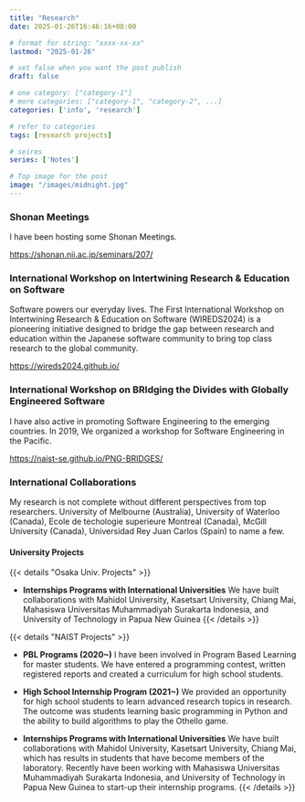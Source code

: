 ```yaml
---
title: "Research"
date: 2025-01-26T16:46:16+08:00

# format for string: "xxxx-xx-xx"
lastmod: "2025-01-26"

# set false when you want the post publish
draft: false

# one category: ["category-1"] 
# more categories: ["category-1", "category-2", ...]
categories: ['info', 'research']

# refer to categories
tags: [research projects]

# seires
series: ['Notes']

# Top image for the post
image: "/images/midnight.jpg"
---
```


<!--more-->
### Shonan Meetings
I have been hosting some Shonan Meetings.

https://shonan.nii.ac.jp/seminars/207/

### International Workshop on Intertwining Research & Education on Software
Software powers our everyday lives. The First International Workshop on Intertwining Research & Education on Software (WIREDS2024) is a pioneering initiative designed to bridge the gap between research and education within the Japanese software community to bring top class research to the global community.

https://wireds2024.github.io/



###  International Workshop on BRIdging the Divides with Globally Engineered Software
I have also active in promoting Software Engineering to the emerging countries. In 2019, We organized a workshop for Software Engineering in the Pacific.

 https://naist-se.github.io/PNG-BRIDGES/


### International Collaborations

My research is not complete without different perspectives from top researchers.
University of Melbourne (Australia), University of Waterloo (Canada), Ecole de techologie superieure Montreal (Canada), McGill University (Canada), Universidad Rey Juan Carlos (Spain) to name a few.

#### University Projects

{{< details "Osaka Univ. Projects" >}}

- **Internships Programs with International Universities**
We have built collaborations with Mahidol University, Kasetsart University, Chiang Mai, Mahasiswa Universitas Muhammadiyah Surakarta Indonesia, and University of Technology in Papua New Guinea
{{< /details >}}

{{< details "NAIST Projects" >}}
- **PBL Programs (2020~)**
I have been involved in Program Based Learning for master students. We have entered a programming contest, written registered reports and created a curriculum for high school students.

- **High School Internship Program (2021~)**
We provided an opportunity for high school students to learn advanced research topics in research. The outcome was students learning basic programming in Python and the ability to build algorithms to play the Othello game.

- **Internships Programs with International Universities**
We have built collaborations with Mahidol University, Kasetsart University, Chiang Mai, which has results in students that have become members of the laboratory.
Recently have been working with Mahasiswa Universitas Muhammadiyah Surakarta Indonesia, and University of Technology in Papua New Guinea to start-up their internship programs.
{{< /details >}}



